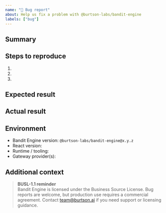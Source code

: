```yaml
---
name: "🐛 Bug report"
about: Help us fix a problem with @burtson-labs/bandit-engine
labels: ["bug"]
---
```


## Summary

<!-- Describe the bug briefly. What went wrong? -->

## Steps to reproduce

1. <!-- e.g. Render <Chat /> inside a new React 19 project -->
2. <!-- e.g. Call initializeCoreSystem with {...} -->
3. <!-- ... -->

## Expected result

<!-- What did you expect to happen? -->

## Actual result

<!-- What actually happened? Include screenshots, logs, or stack traces if helpful. -->

## Environment

- Bandit Engine version: `@burtson-labs/bandit-engine@x.y.z`
- React version: <!-- e.g. 19.0.0 -->
- Runtime / tooling: <!-- e.g. Node 22 + Vite 5 -->
- Gateway provider(s): <!-- e.g. OpenAI, Ollama -->

## Additional context

<!-- Any other information, links, or references that could help. -->

> **BUSL-1.1 reminder**  
> Bandit Engine is licensed under the Business Source License. Bug reports are welcome, but production use requires a commercial agreement. Contact [team@burtson.ai](mailto:team@burtson.ai) if you need support or licensing guidance.
